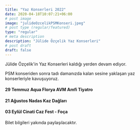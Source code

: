 ```yaml
---
title: "Yaz Konserleri 2022"
date: 2020-04-18T10:07:21+06:00
# post image
image: "julideOzcelikPSMKonseri.jpeg"
# post type (regular/featured)
type: "regular"
# meta description
description: "Jülide Özçelik Yaz Konserleri"
# post draft
draft: false
---
```



Jülide Özçelik'in Yaz Konserleri kaldığı yerden devam ediyor. 

PSM konseriden sonra tadı damanızda kalan sesine yaklaşan yaz konserleriyle kavuşuyoruz.

#### 29 Temmuz Aqua Florya AVM Amfi Tiyatro


#### 21 Ağustos Nadas Kaz Dağları


#### 03 Eylül Cinati Caz Fest - Foça


Bilet bilgileri yakında paylaşılacaktır.